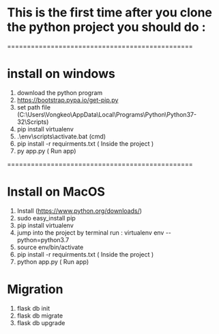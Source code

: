 # This is the first time after you clone the python project you should do :
===============================================

# install on windows 
1. download the python program 
2. https://bootstrap.pypa.io/get-pip.py
3. set path file (C:\Users\Vongkeo\AppData\Local\Programs\Python\Python37-32\Scripts)
4. pip install virtualenv
5. .\env\scripts\activate.bat (cmd)
6. pip install -r requirments.txt  ( Inside the project )
7. py app.py ( Run app)

===============================================

# Install on MacOS

1. Install  (https://www.python.org/downloads/)
2. sudo easy_install pip
3. pip install virtualenv 
4. jump into the project by terminal run : virtualenv env --python=python3.7
5. source env/bin/activate
6. pip install -r requirments.txt ( Inside the project )
7. python app.py ( Run app)

# Migration 

1. flask db init 
2. flask db migrate 
3. flask db upgrade
 